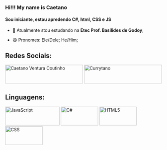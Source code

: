 ### Hi!!! My name is Caetano
#### Sou iniciante, estou apredendo C#, html, CSS e JS



- 🔭 Atualmente stou estudando na **Etec Prof. Basilides de Godoy**;

- 😄 Pronomes: Ele/Dele; He/Him;

<h2 aling="center"> Redes Sociais: </h2>
<a href="https://www.linkedin.com/in/caetano-coutinho-aa8b22294/" target="blank"><img aling="center" src="https://img.shields.io/badge/linkedin-%230077B5.svg?style=for-the-badge&logo=linkedin&logoColor=white" alt="Caetano Ventura Coutinho" height="60px" width="250px"/></a>
<a href="https://www.instagram.com/currytano_/" target="blank"><img aling="center" src="https://img.shields.io/badge/Instagram-%23E4405F.svg?style=for-the-badge&logo=Instagram&logoColor=white" alt="Currytano" height="60px" width="250px"/></a>

<h2 aling="center"> Linguagens: </h2>
<p aling="left">
<a target="blank"><img aling="center" src="https://img.shields.io/badge/javascript-%23323330.svg?style=for-the-badge&logo=javascript&logoColor=%23F7DF1E" alt="JavaScript" height="60px" width="175px"/></a>
<a target="blank"><img aling="center" src="https://img.shields.io/badge/c%23-%23239120.svg?style=for-the-badge&logo=c-sharp&logoColor=white" alt="C#" height="60px" width="120px"/></a>
<a target="blank"><img aling="center" src="https://img.shields.io/badge/html5-%23E34F26.svg?style=for-the-badge&logo=html5&logoColor=white" alt="HTML5" height="60px" width="120px"/></a>
<a target="blank"><img aling="center" src="https://img.shields.io/badge/css3-%231572B6.svg?style=for-the-badge&logo=css3&logoColor=white" alt="CSS" height="60px" width="120px"/></a>
</p>

